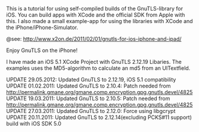 This is a tutorial for using self-compiled builds of the GnuTLS-library for iOS. You can build apps with XCode and the official SDK from Apple with this. I also made a small example-app for using the libraries with XCode and the iPhone/iPhone-Simulator.

@see: http://www.x2on.de/2011/02/01/gnutls-for-ios-iphone-and-ipad/

Enjoy GnuTLS on the iPhone!

I have made an iOS 5.1 XCode Project with GnuTLS 2.12.19 Libaries. The examples uses the MD5-algorithm to calculate an md5 from an UITextfield.

UPDATE 29.05.2012: Updated GnuTLS to 2.12.19, iOS 5.1 compatibility
UPDATE 01.02.2011: Updated GnuTLS to 2.10.4: Patch needed from http://permalink.gmane.org/gmane.comp.encryption.gpg.gnutls.devel/4825
UPDATE 19.03.2011: Updated GnuTLS to 2.10.5: Patch needed from http://permalink.gmane.org/gmane.comp.encryption.gpg.gnutls.devel/4825
UPDATE 27.03.2011: Updated GnuTLS to 2.12.0: Force using libgcrypt
UPDATE 20.11.2011: Updated GnuTLS to 2.12.14(excluding PCKS#11 support) build with iOS SDK 5.0
